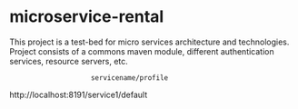# microservice-rental
This project is a test-bed for micro services architecture and technologies.
Project consists of a commons maven module, different authentication services, resource servers, etc.


                        servicename/profile
http://localhost:8191/service1/default